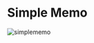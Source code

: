 # Simple Memo

![simplememo](https://user-images.githubusercontent.com/104833740/183346918-2af75a6e-9f71-4580-ab31-6c4e35176542.png)

